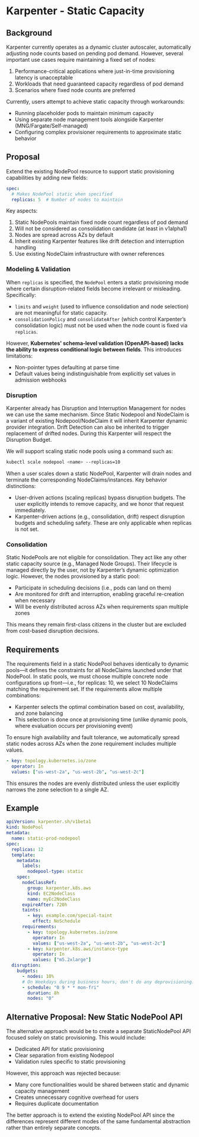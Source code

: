 # Karpenter - Static Capacity

## Background
Karpenter currently operates as a dynamic cluster autoscaler, automatically adjusting node counts based on pending pod demand. However, several important use cases require maintaining a fixed set of nodes:

1. Performance-critical applications where just-in-time provisioning latency is unacceptable
2. Workloads that need guaranteed capacity regardless of pod demand  
3. Scenarios where fixed node counts are preferred

Currently, users attempt to achieve static capacity through workarounds:
- Running placeholder pods to maintain minimum capacity
- Using separate node management tools alongside Karpenter (MNG/Fargate/Self-managed)
- Configuring complex provisioner requirements to approximate static behavior

## Proposal
Extend the existing NodePool resource to support static provisioning capabilities by adding new fields:

```yaml
spec:
  # Makes NodePool static when specified
  replicas: 5  # Number of nodes to maintain
```

Key aspects:
1. Static NodePools maintain fixed node count regardless of pod demand
2. Will not be considered as consolidation candidate (at least in v1alpha1)
3. Nodes are spread across AZs by default
4. Inherit existing Karpenter features like drift detection and interruption handling
5. Use existing NodeClaim infrastructure with owner references
  

### Modeling & Validation

When `replicas` is specified, the `NodePool` enters a static provisioning mode where certain disruption-related fields become irrelevant or misleading. Specifically:

- `limits` and `weight` (used to influence consolidation and node selection) are not meaningful for static capacity.
- `consolidationPolicy` and `consolidateAfter` (which control Karpenter’s consolidation logic) must not be used when the node count is fixed via `replicas`.

However, **Kubernetes' schema-level validation (OpenAPI-based) lacks the ability to express conditional logic between fields**. This introduces limitations:

- Non-pointer types defaulting at parse time
- Default values being indistinguishable from explicitly set values in admission webhooks

### Disruption

Karpenter already has Disruption and Interruption Management for nodes we can use the same mechanism. 
Since Static Nodepool and NodeClaim is a variant of existing Nodepool/NodeClaim it will inherit Karpenter dynamic provider integration. Drift Detection can also be inherited to trigger replacement of drifted nodes. During this Karpenter will respect the Disruption Budget.

We will support scaling static node pools using a command such as:

```sh
kubectl scale nodepool <name> --replicas=10

```

When a user scales down a static NodePool, Karpenter will drain nodes and terminate the corresponding NodeClaims/instances.
Key behavior distinctions:
- User-driven actions (scaling replicas) bypass disruption budgets. The user explicitly intends to remove capacity, and we honor that request immediately.
- Karpenter-driven actions (e.g., consolidation, drift) respect disruption budgets and scheduling safety. These are only applicable when replicas is not set.


### Consolidation

Static NodePools are not eligible for consolidation. They act like any other static capacity source (e.g., Managed Node Groups). Their lifecycle is managed directly by the user, not by Karpenter’s dynamic optimization logic.
However, the nodes provisioned by a static pool:
- Participate in scheduling decisions (i.e., pods can land on them)
- Are monitored for drift and interruption, enabling graceful re-creation when necessary
- Will be evenly distributed across AZs when requirements span multiple zones

This means they remain first-class citizens in the cluster but are excluded from cost-based disruption decisions.

## Requirements

The requirements field in a static NodePool behaves identically to dynamic pools—it defines the constraints for all NodeClaims launched under that NodePool.
In static pools, we must choose multiple concrete node configurations up front—i.e., for replicas: 10, we select 10 NodeClaims matching the requirement set.
If the requirements allow multiple combinations:
- Karpenter selects the optimal combination based on cost, availability, and zone balancing
- This selection is done once at provisioning time (unlike dynamic pools, where evaluation occurs per provisioning event)

To ensure high availability and fault tolerance, we automatically spread static nodes across AZs when the zone requirement includes multiple values.
```yaml
- key: topology.kubernetes.io/zone
  operator: In
  values: ["us-west-2a", "us-west-2b", "us-west-2c"]
```

This ensures the nodes are evenly distributed unless the user explicitly narrows the zone selection to a single AZ.

## Example 

```yaml
apiVersion: karpenter.sh/v1beta1
kind: NodePool
metadata:
  name: static-prod-nodepool
spec:
  replicas: 12
  template:
    metadata:
      labels:
        nodepool-type: static
    spec:
      nodeClassRef:
        group: karpenter.k8s.aws
        kind: EC2NodeClass
        name: myEc2NodeClass
      expireAfter: 720h
      taints:
        - key: example.com/special-taint
          effect: NoSchedule
      requirements:
        - key: topology.kubernetes.io/zone
          operator: In
          values: ["us-west-2a", "us-west-2b", "us-west-2c"]
        - key: karpenter.k8s.aws/instance-type
          operator: In
          values: ["m5.2xlarge"]
  disruption:
    budgets:
      - nodes: 10%
      # On Weekdays during business hours, don't do any deprovisioning.
      - schedule: "0 9 * * mon-fri"
        duration: 8h
        nodes: "0"
```

## Alternative Proposal: New Static NodePool API


The alternative approach would be to create a separate StaticNodePool API focused solely on static provisioning. This would include:
- Dedicated API for static provisioning
- Clear separation from existing Nodepool 
- Validation rules specific to static provisioning

However, this approach was rejected because:
- Many core functionalities would be shared between static and dynamic capacity management
- Creates unnecessary cognitive overhead for users
- Requires duplicate documentation

The better approach is to extend the existing NodePool API since the differences represent different modes of the same fundamental abstraction rather than entirely separate concepts.

